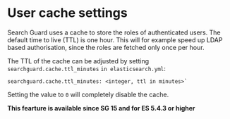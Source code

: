# User cache settings

Search Guard uses a cache to store the roles of authenticated users. The default time to live (TTL) is one hour. This will for example speed up LDAP based authorisation, since the roles are fetched only once per hour.

The TTL of the cache can be adjusted by setting `searchguard.cache.ttl_minutes` `in elasticsearch.yml`:

```
searchguard.cache.ttl_minutes: <integer, ttl in minutes>`
```

Setting the value to `0` will completely disable the cache.

**This fearture is available since SG 15 and for ES 5.4.3 or higher**
